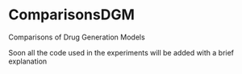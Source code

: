 # ComparisonsDGM
Comparisons of Drug Generation Models

Soon all the code used in the experiments will be added with a brief explanation
